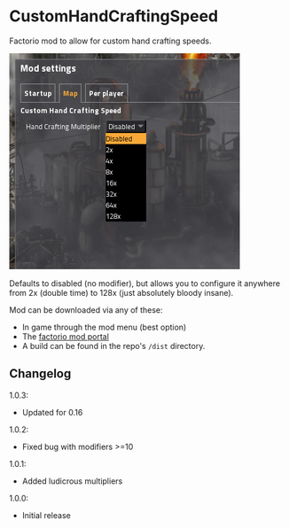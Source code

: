# CustomHandCraftingSpeed
Factorio mod to allow for custom hand crafting speeds.

![Image of hand crafting mod settings pane](icon.PNG)

Defaults to disabled (no modifier), but allows you to configure it anywhere from 2x (double time) to 128x (just absolutely bloody insane).

Mod can be downloaded via any of these:
- In game through the mod menu (best option)
- The [factorio mod portal](https://mods.factorio.com/mods/Othyn/Custom%20Hand%20Crafting%20Speed)
- A build can be found in the repo's `/dist` directory.

## Changelog
1.0.3:
- Updated for 0.16

1.0.2:
- Fixed bug with modifiers >=10

1.0.1:
- Added ludicrous multipliers

1.0.0:
- Initial release